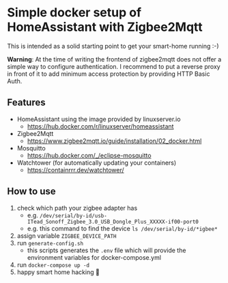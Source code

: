 # Simple docker setup of HomeAssistant with Zigbee2Mqtt

This is intended as a solid starting point to get your smart-home running :-)

**Warning**: At the time of writing the frontend of zigbee2mqtt does not offer a simple way to configure authentication. I recommend to put a reverse proxy in front of it to add minimum access protection by providing HTTP Basic Auth.

## Features
- HomeAssistant using the image provided by linuxserver.io
    - https://hub.docker.com/r/linuxserver/homeassistant
- Zigbee2Mqtt
    - https://www.zigbee2mqtt.io/guide/installation/02_docker.html
- Mosquitto
    - https://hub.docker.com/_/eclipse-mosquitto
- Watchtower (for automatically updating your containers)
    - https://containrrr.dev/watchtower/

## How to use

1. check which path your zigbee adapter has
    - e.g. `/dev/serial/by-id/usb-ITead_Sonoff_Zigbee_3.0_USB_Dongle_Plus_XXXXX-if00-port0`
    - e.g. this command to find the device `ls /dev/serial/by-id/*igbee*`
1. assign variable `ZIGBEE_DEVICE_PATH`
1. run `generate-config.sh`
    - this scripts generates the `.env` file which will provide the environment variables for docker-compose.yml
1. run `docker-compose up -d`
1. happy smart home hacking :rocket: